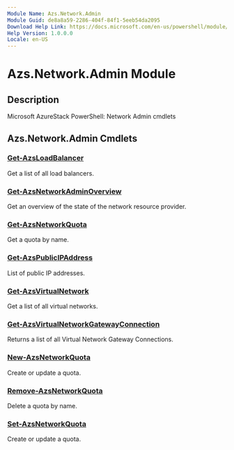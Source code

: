 ```yaml
---
Module Name: Azs.Network.Admin
Module Guid: de8a8a59-2286-404f-84f1-5eeb54da2095
Download Help Link: https://docs.microsoft.com/en-us/powershell/module/azs.network.admin
Help Version: 1.0.0.0
Locale: en-US
---
```


# Azs.Network.Admin Module
## Description
Microsoft AzureStack PowerShell: Network Admin cmdlets

## Azs.Network.Admin Cmdlets
### [Get-AzsLoadBalancer](Get-AzsLoadBalancer.md)
Get a list of all load balancers.

### [Get-AzsNetworkAdminOverview](Get-AzsNetworkAdminOverview.md)
Get an overview of the state of the network resource provider.

### [Get-AzsNetworkQuota](Get-AzsNetworkQuota.md)
Get a quota by name.

### [Get-AzsPublicIPAddress](Get-AzsPublicIPAddress.md)
List of public IP addresses.

### [Get-AzsVirtualNetwork](Get-AzsVirtualNetwork.md)
Get a list of all virtual networks.

### [Get-AzsVirtualNetworkGatewayConnection](Get-AzsVirtualNetworkGatewayConnection.md)
Returns a list of all Virtual Network Gateway Connections.

### [New-AzsNetworkQuota](New-AzsNetworkQuota.md)
Create or update a quota.

### [Remove-AzsNetworkQuota](Remove-AzsNetworkQuota.md)
Delete a quota by name.

### [Set-AzsNetworkQuota](Set-AzsNetworkQuota.md)
Create or update a quota.

